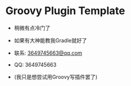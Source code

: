 # Groovy Plugin Template
- 稍微有点冷门了
- 如果有大神能教我Gradle就好了


- 联系: 3649745663@qq.com

- QQ: 3649745663

- (我只是想尝试用Groovy写插件罢了)
